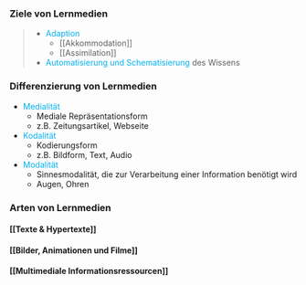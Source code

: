 ### Ziele von Lernmedien

> - <span style="color:rgb(0, 176, 240)">Adaption</span>
> 	- [[Akkommodation]]
> 	- [[Assimilation]]
> - <span style="color:rgb(0, 176, 240)">Automatisierung und Schematisierung</span> des Wissens

### Differenzierung von Lernmedien
 - <span style="color:rgb(0, 176, 240)">Medialität</span>
	- Mediale Repräsentationsform
	- z.B. Zeitungsartikel, Webseite
 - <span style="color:rgb(0, 176, 240)">Kodalität</span>
	- Kodierungsform
	- z.B. Bildform, Text, Audio
 - <span style="color:rgb(0, 176, 240)">Modalität</span>
	- Sinnesmodalität, die zur Verarbeitung einer Information benötigt wird
	- Augen, Ohren

### Arten von Lernmedien
#### [[Texte & Hypertexte]]

#### [[Bilder, Animationen und Filme]]

#### [[Multimediale Informationsressourcen]]
